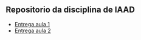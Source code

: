 ## Repositorio da disciplina de IAAD
- [Entrega aula 1](https://github.com/mmxm0/iaad/tree/aula-01)
- [Entrega aula 2](https://github.com/mmxm0/iaad/tree/aula-2)

